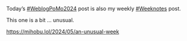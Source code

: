 Today’s [\#<span>WeblogPoMo2024</span>](https://social.lol/tags/WeblogPoMo2024) post is also my weekly [\#<span>Weeknotes</span>](https://social.lol/tags/Weeknotes) post.

This one is a bit … unusual.

[<span class="invisible">https://</span><span class="ellipsis">mihobu.lol/2024/05/an-unusual-</span><span class="invisible">week</span>](https://mihobu.lol/2024/05/an-unusual-week)